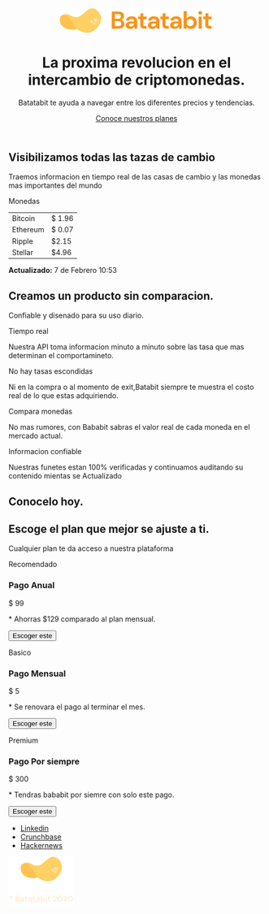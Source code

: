 <!DOCTYPE html>
<html lang="es">
<head>
    <meta charset="UTF-8">
    <meta http-equiv="X-UA-Compatible" content="IE=edge">
    <meta name="viewport" content="width=device-width, initial-scale=1.0">
    <title>Batatabit</title>
    <link rel="shortcut icon" href="./assets/imgs/Icono2.svg">
    <link rel="preconnect" href="https://fonts.googleapis.com">
    <link rel="preconnect" href="https://fonts.gstatic.com" crossorigin>
    <link href="https://fonts.googleapis.com/css2?family=DM+Sans:wght@400;500;700&family=Inter:wght@300;500&display=swap" rel="stylesheet">
    <link rel="stylesheet" href="style.css">
    <link rel="stylesheet" href="./css/tablet.css" media="(min-width: 930px)" />
</head>
<body>
    <header>
        <img src="./assets/imgs/Icono.svg" alt="">
        <div class="header-title-container">
            <h1>La proxima revolucion en el intercambio de criptomonedas.</h1>
            <p>Batatabit te ayuda a navegar entre los diferentes precios y tendencias.</p>
            <a href="#plans" class="header-button">Conoce nuestros planes <span></span></a>
        </div>
    </header>
    <main>
        <section class="main-exchange-container">
            <div class="backgroundImg"></div>
            <div class="main-exchange-container--title">
                <h2>Visibilizamos todas las tazas de cambio</h2>
                <p>Traemos informacion en tiempo real de las casas de cambio y las monedas mas importantes del mundo</p>
            </div>
            <section class="main-tables-container">
                <div  class="main-currency-table">
                  <p class="currency-table--tittle">Monedas</p>
                  <div class="currency-table-container">
                      <table>
                          <tr>
                             <td class="table__top-left">Bitcoin</td>
                             <td class="table__top-right table__right">$ 1.96 <span class="down"></span></td>
                          </tr>
                          <tr>
                             <td>Ethereum</td>
                             <td class="table__right">$ 0.07 <span class="up"></span></td>
                         </tr>
                          <tr>
                             <td>Ripple</td>
                             <td class="table__right">$2.15 <span class="down"></span></td>
                         </tr>
                          <tr>
                             <td class="table__buttom-left">Stellar</td>
                             <td class="table__buttom-right table__right">$4.96 <span class="down"></span></td>
                         </tr>
                      </table>
                  </div> 
                    <div class="currency-table--date">
                      <p> <b>Actualizado:</b>  7 de Febrero 10:53</p>
                    </div>
                </div>
            </section>
        </section>
        <section class="main-product-detail">
            <span class="product-deatil-batata-logo"></span>
            <div class="product-detail--title">
                <h2>Creamos un producto sin comparacion.</h2>
                <p>Confiable y disenado para su uso diario.</p>
            </div>
            <section class="product-cards--container">
                <article class="product-detail--card">
                    <span class="clock"></span>
                    <p class="product--card-title">Tiempo real</p>
                    <p class="product--card-body">Nuestra API toma informacion minuto a minuto sobre las tasa que mas determinan el comportamineto. </p>
                </article>
                 <article class="product-detail--card">
                        <span class="eye"></span>
                        <p class="product--card-title"> No hay tasas escondidas</p>
                        <p class="product--card-body">Ni en la compra o al momento de exit,Batabit siempre te muestra el costo real de lo que estas adquiriendo.</p>
                 </article>
                    <article             class="product-detail--card">
                        <span class="cash"></span>
                     <p class="product--card-title">Compara monedas</p>
                     <p class="product--card-body">No mas rumores, con Bababit sabras el valor real de cada moneda en el mercado actual.</p>
                    </article>
                    <article class="product-detail--card">
                        <span class="check"></span>
                        <p class="product--card-title">Informacion confiable</p>
                        <p class="product--card-body">Nuestras funetes estan 100% verificadas y continuamos auditando su contenido mientas se Actualizado</p>
                    </article>
                    </section>     
        </section>
          <section class="bitcoin-img-container">
              <h2>Conocelo hoy.</h2>
          </section>
        <section id="plans" class="main-plans-container">
            <div class="plans-title">
                <h2>Escoge el plan que mejor se ajuste a ti.</h2>
                <p>Cualquier plan te da acceso a nuestra plataforma</p>
            </div>
            <section class="plans-container--slider">
                <article class="plans-container--card">
                    <p class="recomendado">Recomendado</p>
                    <div class="plans-info-container">
                       <h3 class="plans-card--title">Pago Anual</h3>
                       <p class="plans-card--price"> <span>$</span> 99</p>
                       <p class="plans-card--saving">* Ahorras $129 comparado al plan mensual.</p> 
                       <button class="plans-card--ca">Escoger este <span></span></button>
                    </div>
                </article>
                <article class="plans-container--card">
                    <p class="recomendado2">Basico</p>
                    <div class="plans-info-container">
                       <h3 class="plans-card--title">Pago Mensual</h3>
                       <p class="plans-card--price"> <span>$</span> 5</p>
                       <p class="plans-card--saving">* Se renovara el pago al terminar el mes.</p> 
                       <button class="plans-card--ca">Escoger este <span></span></button>
                    </div>
                </article>
                <article class="plans-container--card">
                    <p class="recomendado3">Premium</p>
                    <div class="plans-info-container">
                       <h3 class="plans-card--title">Pago Por siempre</h3>
                       <p class="plans-card--price"> <span>$</span> 300</p>
                       <p class="plans-card--saving">* Tendras bababit por siemre con solo este pago.</p> 
                       <button class="plans-card--ca">Escoger este <span></span></button>
                    </div>
                </article>
            </section>
        </section>
    </main>
    <footer>
        <section class="left">
            <ul>
                <li><a href="#">Linkedin</a></li>
                <li><a href="#">Crunchbase</a></li>
                <li><a href="#">Hackernews</a></li>
            </ul>
        </section>
        <section class="right">
            <img src="./assets/imgs/Icono2.svg" alt="Logo de Batatbit 2020">
        </section>
    </footer>
</body>
</html>
